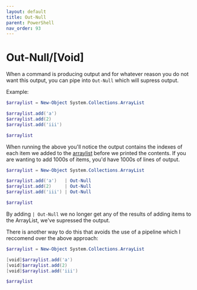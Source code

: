 ```yaml
---
layout: default
title: Out-Null
parent: PowerShell
nav_order: 93
---
```

# Out-Null/\[Void\]
When a command is producing output and for whatever reason you do not want this output, you can pipe into `Out-Null` which will supress output.

Example:
```powershell
$arraylist = New-Object System.Collections.ArrayList

$arraylist.add('a')
$arraylist.add(2)
$arraylist.add('iii')

$arraylist
```

When running the above you'll notice the output contains the indexes of each item we added to the [arraylist] before we printed the contents. If you are wanting to add 1000s of items, you'd have 1000s of lines of output.

```powershell
$arraylist = New-Object System.Collections.ArrayList

$arraylist.add('a')   | Out-Null
$arraylist.add(2)     | Out-Null
$arraylist.add('iii') | Out-Null

$arraylist
```

By adding `| Out-Null` we no longer get any of the results of adding items to the ArrayList, we've supressed the output.

There is another way to do this that avoids the use of a pipeline which I reccomend over the above approach:
```powershell
$arraylist = New-Object System.Collections.ArrayList

[void]$arraylist.add('a')  
[void]$arraylist.add(2)    
[void]$arraylist.add('iii')

$arraylist
```

[arraylist]: https://kasmichta.github.io/hjkl/docs/PowerShell/data-structures.html#arraylist
